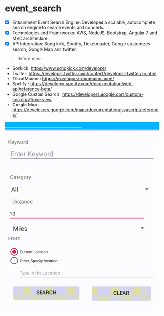 # event_search

- [x] Entrainment Event Search Engine: Developed a scalable, autocomplete search engine to search events and concerts. 
- [x] Technologies and Frameworks: AWS, NodeJS, Bootstrap, Angular 7 and MVC architecture. 
- [x] API Integration: Song kick, Spotify, Ticketmaster, Google customizes search, Google Map and twitter.

> References :
- Sonkick: https://www.songkick.com/developer
- Twitter: https://developer.twitter.com/content/developer-twitter/en.html
- TikcetMaster : https://developer.ticketmaster.com/
- Spotify : https://developer.spotify.com/documentation/web-api/reference-beta/
- Google Custom Search : https://developers.google.com/custom-search/v1/overview
- Google Map : https://developers.google.com/maps/documentation/javascript/reference/ 

![Event Search Android App](https://github.com/mukeshkdangi/event_search/blob/master/EventSearch.gif)

